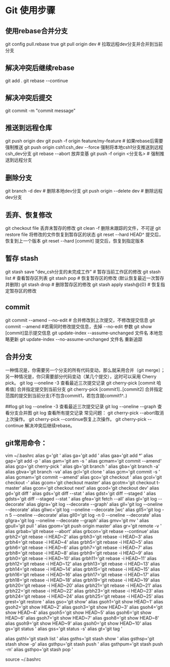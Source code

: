# Git 使用步骤
## 使用rebase合并分支
git config pull.rebase true 
git pull origin dev # 拉取远程dev分支并合并到当前分支
## 解决冲突后继续rebase
git add .
git rebase --continue
## 解决冲突后提交
git commit -m "commit message"
## 推送到远程仓库
git push origin dev
git push -f origin feature/my-feature  # 如果rebase后需要强制推送
git push origin csh1:csh_dev --force  强制将本地csh1分支推送到远程csh_dev分支
git rebase --abort 放弃变基
git push -f origin <分支名>  # 强制推送到远程分支


## 删除分支
git branch -d dev  # 删除本地dev分支
git push origin --delete dev  # 删除远程dev分支

## 丢弃、恢复修改
git checkout file 丢弃未暂存的修改
git clean -f 删除未跟踪的文件，不可逆
git restore file 将修改的文件恢复到暂存区的状态
git reset --hard HEAD^ 提交后，恢复到上一个版本
git reset --hard [commit] 提交后，恢复到指定版本

## 暂存 stash
git stash save "dev_csh分支的未完成工作" # 暂存当前工作区的修改
git stash list  # 查看暂存区列表
git stash pop  # 恢复暂存区的修改 (默认恢复最近一次暂存并删除)
git stash drop  # 删除暂存区的修改
git stash apply stash@{0}  # 恢复指定暂存区的修改

## commit
git commit --amend --no-edit  # 合并修改到上次提交，不修改提交信息
git commit --amend #若需同时修改提交信息，去掉 --no-edit 参数
git show [commit]显示提交信息
git update-index --assume-unchanged 文件名 本地忽略更新
git update-index --no-assume-unchanged 文件名 重新追踪

## 合并分支
一种情况是，你需要另一个分支的所有代码变动，那么就采用合并（git merge）；
另一种情况是，你只需要部分代码变动（某几个提交），这时可以采用 Cherry pick。
git log --oneline -3 查看最近三次提交记录
git cherry-pick [commit 哈希值] 合并指定提交到当前分支
git cherry-pick [commit1]..[commit2] 合并指定范围的提交到当前分支(不包含commit1，若包含就commit1^..)

##log
git log --oneline -3 查看最近三次提交记录
git log --oneline --graph 查看分支合并图
git log 查看所有提交记录
常见问题：
    git cherry-pick --abort取消上次操作。
    git cherry-pick --continue恢复上次操作。
    git cherry-pick --continue 解决冲突后继续rebase。


## git常用命令：
vim ~/.bashrc
alias g='git '
alias ga='git add '
alias gaa='git add *'
alias gap='git add -p '
alias gam='git am -s '
alias gcmam='git commit --amend'
alias gcp='git cherry-pick '
alias gb='git branch '
alias gba='git branch -a'
alias gbva='git branch -va'
alias gcl='git clone '
alias gcm='git commit -s '
alias gcmam='git commit --amend'
alias gco='git checkout '
alias gcol='git checkout -'
alias gcom='git checkout master'
alias gcotm='git checkout t-master'
alias gcon='git checkout next'
alias gcod='git checkout dev'
alias gd='git diff '
alias gds='git diff --stat '
alias gdst='git diff --staged '
alias gdsts='git diff --staged --stat '
alias gfea='git fetch --all'
alias gl='git log --decorate'
alias glgra='git log --decorate  --graph'
alias gll='git log --oneline --decorate'
alias gllwc='git log --oneline --decorate |wc'
alias gll5='git log -n 5 --oneline --decorate'
alias gll0='git log -n 0 --oneline --decorate'
alias gllgra='git log --oneline --decorate --graph'
alias gmv='git mv '
alias gpull='git pull '
alias gpom='git push origin master'
alias gr='git remote -v '
alias grbab='git rebase --abort'
alias grbcon='git rebase --continue'
alias grbh2='git rebase -i HEAD~2'
alias grbh3='git rebase -i HEAD~3'
alias grbh4='git rebase -i HEAD~4'
alias grbh5='git rebase -i HEAD~5'
alias grbh6='git rebase -i HEAD~6'
alias grbh7='git rebase -i HEAD~7'
alias grbh8='git rebase -i HEAD~8'
alias grbh9='git rebase -i HEAD~9'
alias grbh0='git rebase -i HEAD~10'
alias grbh11='git rebase -i HEAD~11'
alias grbh12='git rebase -i HEAD~12'
alias grbh13='git rebase -i HEAD~13'
alias grbh14='git rebase -i HEAD~14'
alias grbh15='git rebase -i HEAD~15'
alias grbh16='git rebase -i HEAD~16'
alias grbh17='git rebase -i HEAD~17'
alias grbh18='git rebase -i HEAD~18'
alias grbh19='git rebase -i HEAD~19'
alias grbh20='git rebase -i HEAD~20'
alias grbh21='git rebase -i HEAD~21'
alias grbh22='git rebase -i HEAD~22'
alias grbh23='git rebase -i HEAD~23'
alias grbh24='git rebase -i HEAD~24'
alias grbh25='git rebase -i HEAD~25'
alias grest='git restore '
alias gso='git show'
alias gsoh1='git show HEAD~1'
alias gsoh2='git show HEAD~2'
alias gsoh3='git show HEAD~3'
alias gsoh4='git show HEAD~4'
alias gsoh5='git show HEAD~5'
alias gsoh6='git show HEAD~6'
alias gsoh7='git show HEAD~7'
alias gsoh8='git show HEAD~8'
alias gsoh9='git show HEAD~9'
alias gsoh0='git show HEAD~10'
alias gs='git status '
alias gss='git status -s'
alias gt='git tag '

alias gsthl='git stash list '
alias gsths='git stash show '
alias gsthsp='git stash show -p'
alias gsthpu='git stash  push '
alias gsthpum='git stash  push -m'
alias gsthpo='git stash pop '


source ~/.bashrc
